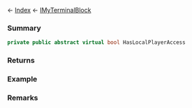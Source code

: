 ← [Index](Api-Index) ← [IMyTerminalBlock](Sandbox.ModAPI.Ingame.IMyTerminalBlock)

### Summary

```csharp
private public abstract virtual bool HasLocalPlayerAccess
```

### Returns

### Example

### Remarks

